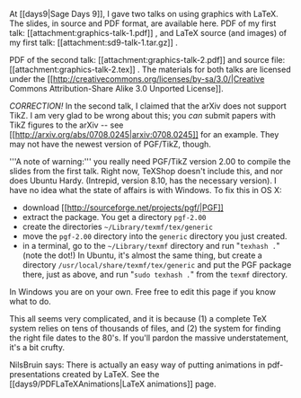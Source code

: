At [[days9|Sage Days 9]], I gave two talks on using graphics with LaTeX. The slides, in source and PDF format, are available here. PDF of my first talk: [[attachment:graphics-talk-1.pdf]] , and LaTeX source (and images) of my first talk: [[attachment:sd9-talk-1.tar.gz]] .

PDF of the second talk: [[attachment:graphics-talk-2.pdf]] and source file: [[attachment:graphics-talk-2.tex]] . The materials for both talks are licensed under the [[http://creativecommons.org/licenses/by-sa/3.0/|Creative Commons Attribution-Share Alike 3.0 Unported License]].

*CORRECTION!* In the second talk, I claimed that the arXiv does not support TikZ. I am very glad to be wrong about this; you *can* submit papers with TikZ figures to the arXiv -- see [[http://arxiv.org/abs/0708.0245|arxiv:0708.0245]] for an example. They may not have the newest version of PGF/TikZ, though.


'''A note of warning:''' you really need PGF/TikZ version 2.00 to compile the slides from the first talk. Right now, TeXShop doesn't include this, and nor does Ubuntu Hardy. (Intrepid, version 8.10, has the necessary version). I have no idea what the state of affairs is with Windows. To fix this in OS X:

 * download [[http://sourceforge.net/projects/pgf/|PGF]]
 * extract the package. You get a directory `pgf-2.00`
 * create the directories `~/Library/texmf/tex/generic`
 * move the `pgf-2.00` directory into the `generic` directory you just created.
 * in a terminal, go to the `~/Library/texmf` directory and run "`texhash .`" (note the dot!)
In Ubuntu, it's almost the same thing, but create a directory `/usr/local/share/texmf/tex/generic` and put the PGF package there, just as above, and run "`sudo texhash .`" from the `texmf` directory.

In Windows you are on your own. Free free to edit this page if you know what to do.

This all seems very complicated, and it is because (1) a complete TeX system relies on tens of thousands of files, and (2) the system for finding the right file dates to the 80's. If you'll pardon the massive understatement, it's a bit crufty.

NilsBruin says: There is actually an easy way of putting animations in pdf-presentations created by LaTeX. See the [[days9/PDFLaTeXAnimations|LaTeX animations]] page.
